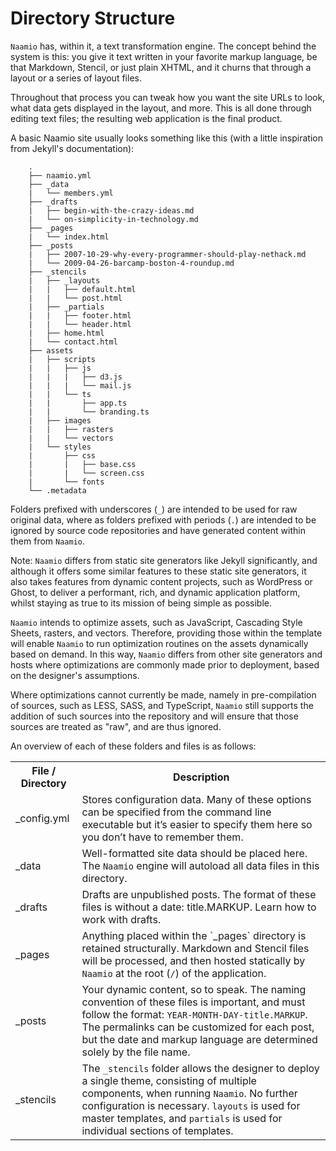 # Directory Structure

`Naamio` has, within it, a text transformation engine. 
The concept behind the system is this: you give it text 
written in your favorite markup language, be that Markdown, 
Stencil, or just plain XHTML, and it churns that through a 
layout or a series of layout files. 

Throughout that process you can tweak how you want the 
site URLs to look, what data gets displayed in the 
layout, and more. This is all done through editing text
files; the resulting web application is the final product.

A basic Naamio site usually looks something like this (with
a little inspiration from Jekyll's documentation):

```
    .
    ├── naamio.yml
    ├── _data
    |   └── members.yml
    ├── _drafts
    |   ├── begin-with-the-crazy-ideas.md
    |   └── on-simplicity-in-technology.md
    ├── _pages
    |   └── index.html
    ├── _posts
    |   ├── 2007-10-29-why-every-programmer-should-play-nethack.md
    |   └── 2009-04-26-barcamp-boston-4-roundup.md
    ├── _stencils
    |   ├── _layouts
    |   |   ├── default.html
    |   |   └── post.html
    |   ├── _partials
    |   |   ├── footer.html
    |   |   └── header.html
    |   ├── home.html
    |   └── contact.html
    ├── assets
    |   ├── scripts
    |   |   ├── js
    |   |   |   ├── d3.js
    |   |   |   └── mail.js
    |   |   └── ts
    |   |       ├── app.ts
    |   |       └── branding.ts
    |   ├── images
    |   |   ├── rasters
    |   |   └── vectors
    |   └── styles
    |       ├── css
    |       |   ├── base.css
    |       |   └── screen.css
    |       └── fonts
    └── .metadata
```

Folders prefixed with underscores (`_`) are intended to be used for raw 
original data, where as folders prefixed with periods (`.`) are intended
to be ignored by source code repositories and have generated content within
them from `Naamio`.

Note: `Naamio` differs from static site generators like Jekyll significantly, 
and although it offers some similar features to these static site generators,
it also takes features from dynamic content projects, such as WordPress or 
Ghost, to deliver a performant, rich, and dynamic application platform, 
whilst staying as true to its mission of being simple as possible.

`Naamio` intends to optimize assets, such as JavaScript, Cascading Style Sheets,
rasters, and vectors. Therefore, providing those within the template will enable 
`Naamio` to run optimization routines on the assets dynamically based on demand.
In this way, `Naamio` differs from other site generators and hosts where optimizations
are commonly made prior to deployment, based on the designer's assumptions.

Where optimizations cannot currently be made, namely in pre-compilation 
of sources, such as LESS, SASS, and TypeScript, `Naamio` still supports 
the addition of such sources into the repository and will ensure that those
sources are treated as "raw", and are thus ignored.

An overview of each of these folders and files is as follows:

<table>
    <tr>
        <th>File / Directory</th>
        <th>Description</th>
    </tr>
    <tr>
        <td>_config.yml</td>
        <td>
            Stores configuration data. Many of these options can be 
            specified from the command line executable but it’s easier 
            to specify them here so you don’t have to remember them.
        </td>
    </tr>
    <tr>
        <td>_data</td>
        <td>
            Well-formatted site data should be placed here. The <code>Naamio</code>
            engine will autoload all data files in this directory.
        </td>
    </tr>
    <tr>
        <td>_drafts</td>
        <td>
            Drafts are unpublished posts. The format of these files 
            is without a date: title.MARKUP. Learn how to work with drafts. 
        </td>
    </tr>
    <tr>
        <td>_pages</td>
        <td>
            Anything placed within the `_pages` directory is retained
            structurally. Markdown and Stencil files will be processed,
            and then hosted statically by <code>Naamio</code> at the 
            root (<code>/</code>) of the application.
        </td>
    </tr>
    <tr>
        <td>_posts</td>
        <td>
            Your dynamic content, so to speak. The naming convention of 
            these files is important, and must follow the format: 
            <code>YEAR-MONTH-DAY-title.MARKUP</code>. The permalinks can be 
            customized for each post, but the date and markup language 
            are determined solely by the file name. 
        </td>
    </tr>
    <tr>
        <td>_stencils</td>
        <td>
            The <code>_stencils</code> folder allows the designer to deploy a single
            theme, consisting of multiple components, when running <code>Naamio</code>. 
            No further configuration is necessary. <code>layouts</code> is used 
            for master templates, and <code>partials</code> is used for individual 
            sections of templates.
        </td>
    </tr>
</table>
